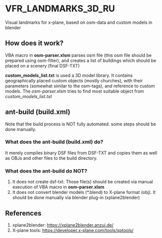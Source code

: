 # VFR_LANDMARKS_3D_RU
Visual landmarks for x-plane, based on osm-data and custom models in blender

## How does it work? ##

VBA macro in **osm-parser.xlsm** parses osm file (this osm file should be prepared using osm-filter), and creates a list of buildings which should be placed on a scenery (final DSF-TXT)

 **custom_models_list.txt** is used a 3D model library. It contains geographically placed custom objects (mostly churches), with their parameters (somewhat similar to the osm-tags), and reference to custom models. The *osm-parser.xlsm* tries to find most suitable object from  *custom_models_list.txt*

## ant-build (build.xml)  ##
Note that the build process is NOT fully automated. some steps should be done manually.

### What does the ant-build (build.xml) do? ###
It merely compiles binary DSF files from DSF-TXT and copies them as well as OBJs and other files to the build directory.

### What does the ant-build do NOT? ###
1)	It does not create dsf-txt. Those file(s) should be created via manual execution of VBA macro in **osm-parser.xlsm**
2)	It does not convert blender models (*.blend) to X-plane format (obj). It should be done manually via blender plug-in (xplane2blender)

## References ##
1) xplane2blender: https://xplane2blender.anzui.de/
2) X-plane tools: https://developer.x-plane.com/tools/xptools/
